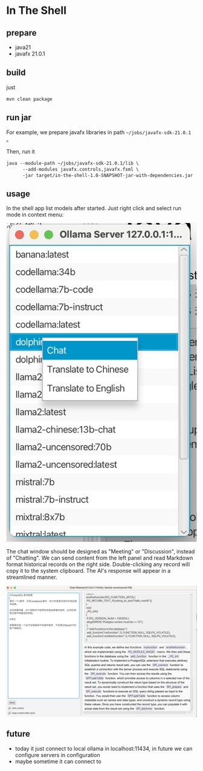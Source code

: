 # In The Shell



## prepare

* java21
* javafx 21.0.1

## build

just 

```shell
mvn clean package
```

## run jar

For example, we prepare javafx libraries in path `~/jobs/javafx-sdk-21.0.1` 。

Then, run it

```shell
java --module-path ~/jobs/javafx-sdk-21.0.1/lib \
      --add-modules javafx.controls,javafx.fxml \
      -jar target/in-the-shell-1.0-SNAPSHOT-jar-with-dependencies.jar
```

## usage

In the shell app list models after started. Just right click and select run mode in context menu:

![select model](./doc/images/select-model.png)

The chat window should be designed as "Meeting" or "Discussion", instead of "Chatting". We can send 
content from the left panel and read Markdown format historical records on the right side. 
Double-clicking any record will copy it to the system clipboard. The AI's response will appear in a 
streamlined manner.

![session](./doc/images/session.png)

## future

* today it just connect to local ollama in localhost:11434, in future we can configure servers in configuration
* maybe sometime it can connect to 


